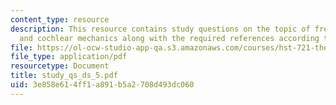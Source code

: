 ```yaml
---
content_type: resource
description: This resource contains study questions on the topic of frequency tuning
  and cochlear mechanics along with the required references according to the question.
file: https://ol-ocw-studio-app-qa.s3.amazonaws.com/courses/hst-721-the-peripheral-auditory-system-fall-2005/3e858e614ff1a891b5a2708d493dc060_study_qs_ds_5.pdf
file_type: application/pdf
resourcetype: Document
title: study_qs_ds_5.pdf
uid: 3e858e61-4ff1-a891-b5a2-708d493dc060
---
```

